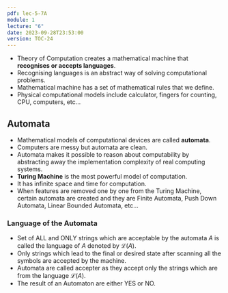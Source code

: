 ```yaml
---
pdf: lec-5-7A
module: 1
lecture: "6"
date: 2023-09-28T23:53:00
version: TOC-24
---
```

- Theory of Computation creates a mathematical machine that **recognises or accepts languages**.
- Recognising languages is an abstract way of solving computational problems.
- Mathematical machine has a set of mathematical rules that we define.
- Physical computational models include calculator, fingers for counting, CPU, computers, etc...

## Automata

- Mathematical models of computational devices are called **automata**.
- Computers are messy but automata are clean.
- Automata makes it possible to reason about computability by abstracting away the implementation complexity of real computing systems.
- **Turing Machine** is the most powerful model of computation.
- It has infinite space and time for computation.
- When features are removed one by one from the Turing Machine, certain automata are created and they are Finite Automata, Push Down Automata, Linear Bounded Automata, etc...

### Language of the Automata

- Set of ALL and ONLY strings which are acceptable by the automata $A$ is called the language of $A$ denoted by $\mathscr{L}(A)$.
- Only strings which lead to the final or desired state after scanning all the symbols are accepted by the machine.
- Automata are called accepter as they accept only the strings which are from the language $\mathscr{L}(A)$.
- The result of an Automaton are either YES or NO.